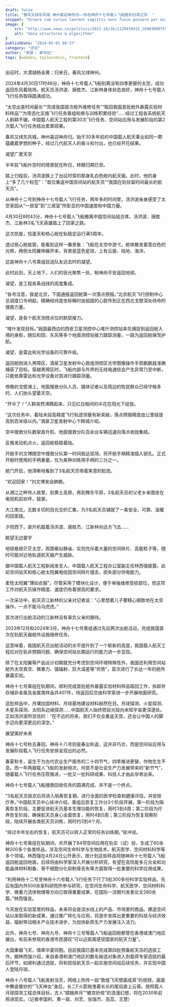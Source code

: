 ```yaml
---
draft: false
title: "春风又绿东风城 神州喜迎神舟归——写在神舟十七号载人飞船胜利归来之际  "
snippet: "Ornare cum cursus laoreet sagittis nunc fusce posuere per euismod dis vehicula a, semper fames lacus maecenas dictumst pulvinar neque enim non potenti. Torquent hac sociosqu eleifend potenti."
image: {
    src: "http://www.news.cn/politics/2023-10/26/1129939415_16983009755431n.JPG",
    alt: "data structures & algorithms"
}
publishDate: "2024-05-01 08:37"
category: "评论"
author: "来源： 新华社"
tags: [webdev, tailwindcss, frontend]
---
```


出征时，大漠胡杨金黄；归来日，春风又绿神州。

2024年4月30日17时46分，神舟十七号载人飞船别离没有四季更替的太空，成功返回东风着陆场，航天员汤洪波、唐胜杰、江新林身体状态良好，神舟十七号载人飞行任务取得圆满成功。

“太空出差时间最长”“完成我国首次舱外维修任务”“取回我国首批舱外暴露实验材料样品”“为常态化实施飞行任务乘组轮换与训练积累经验”……经过工程各系统航天人躬耕不辍，中国载人航天工程的第30次飞行任务、空间站应用与发展阶段的第2次载人飞行任务结出累累硕果。

春风又绿东风城，神州喜迎神舟归。始于30多年前的中国载人航天事业如同一颗蕴藏着梦想的种子，经过几代航天人的奋斗和付出，也已经开花结果。

凝望广袤天空

半年前飞船升空时的情景犹在昨日，转眼归期已至。

踏上归程前，汤洪波换上了出征时穿的那身乳白色舱内航天服。此时，他的身上“多了几个标签”：“首位重返中国空间站的航天员”“我国在轨驻留时间最长的航天员”。

从神舟十二号到神舟十七号载人飞行任务，两年多的时间里，汤洪波亲身感受了太空家园从“一居室”到“三居室”所彰显的中国速度和中国力量。

4月30日8时43分，神舟十七号载人飞船撤离中国空间站组合体，汤洪波、唐胜杰、江新林3名飞天英雄踏上了回家之路。

这次凯旋，恰逢天和核心舱在轨稳定运行满3周年。

透过核心舱舷窗，能看到这样一番景象：飞船在太空中游弋，舱体散发着莹白色的光辉，两侧太阳翼伸展开来，背景是蓝色星球，上有云层、陆地、海洋。

这是神舟十八号乘组目送队友远去时的凝望。

此时此刻，天上地下，人们的目光聚焦一处，盼神舟平安返回地球。

凝望，是工程各条战线的高度集成。

“各号注意，我是北京，下面通报返回舱第一次落点预报。”北京航天飞行控制中心总调度口令响起，精确经纬度坐标瞬时由祖国的心脏传到正在西北戈壁深处待命的搜救力量。

凝望，是各个航天测控点位的默契接力。

“喀什发现目标。”我国最西边的西安卫星测控中心喀什测控站率先捕捉到返回舱入境的身影，随后和田、东风等多个地面测控站接力跟踪测量，一路为返回舱保驾护航。

凝望，是雷达和光学设备的可靠升级。

返回舱刚进入黑障区，酒泉卫星发射中心敦煌测控区光学图像操作手郭鹏鹏就准确捕获了目标。穿越黑障区时，飞船内部与外界的无线电通信会产生异常乃至中断，只能依靠雷达和光学设备对其进行跟踪测量。

傍晚的戈壁滩上，地面搜救分队人员、媒体记者以及周边的牧民群众已经守候多时，人们抬头望着天空。

“开伞了！”人群突然沸腾起来，只见红白相间的伞花在阳光下绽放。

“这次任务中，着陆末段高精度飞行轨迹测量有新突破，落点预报精度由公里级提高到百米级以内。”酒泉卫星发射中心卞韩城介绍。

空中搜救分队数架直升机、地面搜救分队百余台车辆迅速向落点收拢集结。

反推发动机点火，返回舱稳稳着陆。

开舱手刘文博随空中搜救分队第一时间抵达现场，将开舱手柄精准插入锁孔。正式开舱时使用的手柄重量，仅为某种训练用手柄的三分之一。

舱门开启，他清晰地看到了3名航天员带着笑意的脸庞。

“欢迎回家！”刘文博发自肺腑。

从湘江之畔伟人故里，到黄土高原，再到豫东平原，3名航天员的父老乡亲围坐在电视机前欢呼，鼓掌。

大江南北，无数关切的目光交织汇集，为3名航天员铺就了一条安全、可靠、温暖的回家路。

夕阳西下，直升机载着汤洪波、唐胜杰、江新林向远方飞去……

眺望无边寰宇

地球悬居茫茫太空，周围看似静谧，实则充斥着大量的空间碎片、高能粒子等，随时可能对近地轨道航天器产生威胁。

据中国载人航天工程新闻发言人、中国载人航天工程办公室副主任林西强披露，此前空间站天和核心舱太阳翼电缆因空间碎片撞击，损失部分供电能力。

柔性太阳翼“薄如衣服”，尽管采用了模块化设计，便于单独维修受损部位，但这项工作对航天员操作精度、速度仍有着很高的要求。

一次采访中，航天员江新林的父亲对记者说：“心里想着儿子要精心细致地在太空操作，一点不能马马虎虎。”

首次进行出舱活动的江新林没有辜负父亲的期待。

2023年12月和2024年3月，神舟十七号乘组通过先后两次出舱活动，完成我国首次在轨航天器舱外设施维修任务。

这意味着，我国航天员出舱活动的水平提升到了一个崭新的高度，我国载人航天工程应对在轨非预期问题、确保空间站长期运行的能力进一步显现。

除了在太阳翼等产品设计初期就充分考虑到空间环境特殊性外，我国还利用空间站舱外太空真空、微重力、强辐射、巨大温差等“优势”，首次进行了长达一年的舱外暴露实验。

神舟十七号乘组在轨期间，顺利完成首批舱外暴露实验材料样品取回工作，拆卸并存储非金属及金属类样品共407件，待返回后交由科学家进一步开展地面研究。

这批样品中，月壤加固材料、月球基地建设材料赫然在目。月球探测、火星探测、木星系探测、太阳系边缘探测……中国航天人始终把目光投向未知宇宙更深邃处。正如汤洪波所坚信的：“在不远的将来，我们不仅会重返天宫，还会让中国人的脚步迈向更深更远的深空。”

展望美好未来

神舟十七号秋去春回，神舟十八号则是春出秋返，这并非巧合，而是空间站应用与发展阶段载人飞行任务安排呈现出的必然。

春夏秋冬，诞生于为古代农业生产服务的二十四节气，四季推进更替，作物生生不息。而一年两艘载人飞船的发射频次，何尝不是社会生产力发展带来的“新节气”，随着载人飞行任务压茬推进，一批又一批科研成果、科技人才由此孕育出来。

神舟十七号载人飞船搜救回收任务的圆满完成，并不是一个终点。

“3名航天员抵京后将进入隔离恢复期，进行全面的医学检查和健康评估，并安排疗养。”中国航天员中心徐冲介绍，乘组后恢复工作分3个阶段开展，第一阶段为隔离恢复阶段，主要促进航天员基本生理功能的恢复，用时3到4周；第二阶段为疗养恢复阶段，确保航天员身心全面恢复，用时4到5周；第三阶段为恢复观察阶段，陆续开展各类航天员训练，用时约3到4个月。

“经过半年左右的恢复，航天员可以转入正常的任务训练期。”徐冲说。

神舟十七号乘组在轨期间，共开展了84项空间应用在轨实（试）验，生成了60余种200多个各类样品，涉及空间生命科学与生物技术、航天医学、空间材料科学等多个领域。林西强在4月24日公开表示，按计划这些样品将随神舟十七号载人飞船返回舱返回地面，后续将由科学家深入开展分析研究，有望在高性能多元合金和功能晶体材料制备、骨干细胞分化抑制骨丢失等方面取得一批重要的科学应用成果。

“利用神舟十二号至神舟十六号载人飞行任务下行了5批300多份科学实验样品，先后有国内外500余家科研院所参与研究，在空间生命科学、航天医学、空间材料科学、微重力流体物理等方向已取得重要成果，在国际一流期刊发表论文280余篇。”林西强说。

今天放在实验室里的样品，未来将会是流水线上的产品、市场里的商品。建造空间站以来取得的新成果，通过推广转化与应用，将逐步发挥出更重要的科技与经济效益，辐射带动相关产业技术进步，为加快新质生产力发展注入活力。

此外，神舟七号、神舟九号、神舟十三号等载人飞船返回舱都曾在香港或澳门地区展出，有前来参观的香港市民感叹“可以近距离感受国家的航天力量”。

大国重器飞天，情牵华夏同胞。目前我国已基本完成第四批预备航天员的选拔工作，据林西强介绍，来自香港和澳门地区的数名候选对象进入到载荷专家选拔的最后环节，如顺利通过选拔，将和现役航天员一起实施空间站后续任务，并实现中国人登陆月球。

神舟十八号载人飞船发射当天，网络上热传一段“敦煌飞天壁画成真”的视频，画面中舞姿曼妙的“飞天神女”身后，长二F火箭拖曳着长长的尾焰直上云霄。按照载人月球探测工程总体目标，古人“嫦娥奔月”“蟾宫折桂”的浪漫幻想，将在2030年前照进现实。（记者李国利、黄一宸、刘艺、张瑞杰、高蕊、王慧）